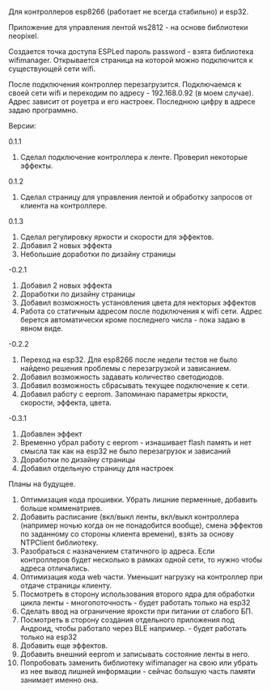 Для контроллеров esp8266 (работает не всегда стабильно) и esp32.

Приложение для управления лентой ws2812 - на основе библиотеки neopixel.

Создается точка доступа ESPLed пароль password - взята библиотека wifimanager.
Открывается страница на которой можно подключится к существующей сети wifi.

После подключения контроллер перезагрузится. Подключаемся к своей сети wifi и переходим по адресу - 192.168.0.92 (в моем случае). 
Адрес зависит от роуетра и его настроек. Последнюю цифру в адресе задаю программно.

Версии:

0.1.1
1) Сделал подключение контроллера к ленте. Проверил некоторые эффекты.

0.1.2
1) Сделал страницу для управления лентой и обработку запросов от клиента на контроллере.

0.1.3
1) Сделал регулировку яркости и скорости для эффектов.
2) Добавил 2 новых эффекта
3) Небольшие доработки по дизайну страницы

-0.2.1
1) Добавил 2 новых эффекта
2) Доработки по дизайну страницы
3) Добавил возможность установления цвета для некторых эффектов
4) Работа со статичным адресом после подключения к wifi сети. Адрес берется автоматически кроме последнего числа - пока задаю в явном виде.

-0.2.2 
1) Переход на esp32. Для esp8266 после недели тестов не было найдено решения проблемы с перезагрузкой и зависанием.
2) Добавил возможность задавать количество светодиодов.
3) Добавил возможность сбрасывать текущее подключение к сети.
4) Добавил работу с eeprom. Запоминаю параметры яркости, скорости, эффекта, цвета.

-0.3.1
1) Добавлен эффект
2) Временно убрал работу с eeprom - изнашивает flash память и нет смысла так как на esp32 не было перезагрузок и зависаний
3) Доработки по дизайну страницы
4) Добавил отдельную страницу для настроек



Планы на будущее.
1) Оптимизация кода прошивки. Убрать лишние перменные, добавить больше комменатриев.
2) Добавить расписание (вкл/выкл ленты, вкл/выкл контроллера (например ночью когда он не понадобится вообще),  смена эффектов по заданному со стороны клиента времени), взять за основу NTPClient библиотеку.
3) Разобраться с назначением статичного ip адреса. Если контроллеров будет несколько в рамках одной сети, то нужно чтобы адреса отличались.
4) Оптимизация кода web части. Уменьшит нагрузку на контроллер при отдаче страницы клиенту.
5) Посмотреть в сторону использования второго ядра для обработки цикла ленты - многопоточность         - будет работать только на esp32
6) Сделать ввод на ограничение яроксти при питании от слабого БП.
7) Посмотреть в сторону создания отдельного приложения под Андроид, чтобы работало через BLE например. - будет работать только на esp32
8) Добавить еще эффектов.
9) Добавить внешний eeprom и записывать состояние ленты в него.
10) Попробовать заменить библиотеку wifimanager на свою или убрать из нее вывод лишней информации - сейчас большую часть памяти занимает именно она.
